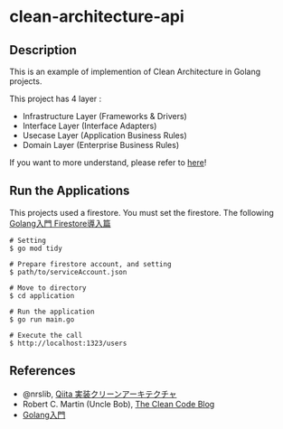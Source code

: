 # clean-architecture-api

## Description
This is an example of implemention of Clean Architecture in Golang projects.

This project has 4 layer :
- Infrastructure Layer (Frameworks & Drivers)
- Interface Layer (Interface Adapters)
- Usecase Layer (Application Business Rules)
- Domain Layer (Enterprise Business Rules)

If you want to more understand, please refer to [here](https://zenn.dev/articles/6ff48a9dc4f645/edit)!

## Run the Applications
This projects used a firestore. You must set the firestore.
The following [Golang入門 Firestore導入篇](https://rightcode.co.jp/blog/information-technology/golang-introduction-firestore)

```
# Setting
$ go mod tidy

# Prepare firestore account, and setting
$ path/to/serviceAccount.json

# Move to directory
$ cd application

# Run the application
$ go run main.go

# Execute the call
$ http://localhost:1323/users
```

## References
- @nrslib, [Qiita 実装クリーンアーキテクチャ](https://qiita.com/nrslib/items/a5f902c4defc83bd46b8)
- Robert C. Martin (Uncle Bob), [The Clean Code Blog](https://blog.cleancoder.com/uncle-bob/2012/08/13/the-clean-architecture.html)
- [Golang入門](https://rightcode.co.jp/blog/information-technology/golang-introduction-environment-1)
